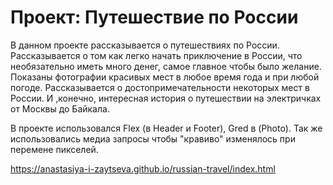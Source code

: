 # Проект: Путешествие по России

В данном проекте рассказывается о путешествиях по России. 
Рассказывается о том как легко начать приключение в России, что необязательно иметь много денег, самое главное чтобы было желание. 
Показаны фотографии красивых мест в любое время года и при любой погоде.
Рассказывается о достопримечательности некоторых мест в России.
И ,конечно, интересная история о путешествии на электричках от Москвы до Байкала.

В проекте использовался Flex (в Header и Footer), Gred в (Photo). 
Так же использовались медиа запросы чтобы "кравиво" изменялось при перемене пикселей. 

https://anastasiya-i-zaytseva.github.io/russian-travel/index.html













